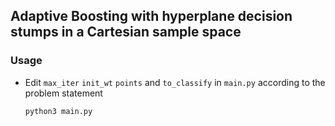 ## Adaptive Boosting with hyperplane decision stumps in a Cartesian sample space

### Usage
* Edit `max_iter` `init_wt` `points` and `to_classify` in `main.py` according to the problem statement

      python3 main.py

